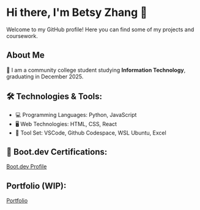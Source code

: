 # Hi there, I'm Betsy Zhang 👋

Welcome to my GitHub profile! Here you can find some of my projects and coursework. 
## About Me
🏫 I am a community college student studying **Information Technology**, graduating in December 2025.  
## 🛠️ Technologies & Tools:
- 💻 Programming Languages: Python, JavaScript
- 🖥️ Web Technologies: HTML, CSS, React
- 🔨 Tool Set: VSCode, Github Codespace, WSL Ubuntu, Excel
## 🥾 Boot.dev Certifications:
[Boot.dev Profile](https://www.boot.dev/u/betsyzhang)

## Portfolio (WIP):
[Portfolio](https://eastbetsy.github.io/portfolio/)
